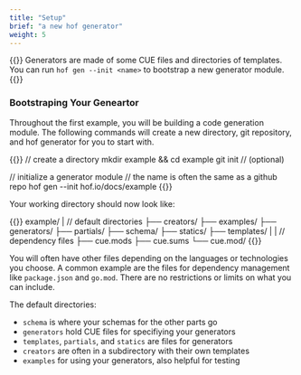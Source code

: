 ```yaml
---
title: "Setup"
brief: "a new hof generator"
weight: 5
---
```


{{<lead>}}
Generators are made of some CUE files and directories of templates.
You can run `hof gen --init <name>` to bootstrap a new generator module.
{{</lead>}}

### Bootstraping Your Geneartor

Throughout the first example, you will be
building a code generation module.
The following commands will create a new
directory, git repository, and hof generator
for you to start with.

{{<codeInner title="Setup Commands">}}
// create a directory
mkdir example && cd example
git init   // (optional)

// initialize a generator module
// the name is often the same as a github repo
hof gen --init hof.io/docs/example
{{</codeInner>}}

Your working directory should now look like:

{{<codeInner title="Module layout">}}
example/
|  // default directories
├── creators/
├── examples/
├── generators/
├── partials/
├── schema/
├── statics/
├── templates/
|
|  // dependency files
├── cue.mods
├── cue.sums
└── cue.mod/
{{</codeInner>}}


You will often have other files depending on the languages or technologies you choose.
A common example are the files for dependency management like `package.json` and `go.mod`.
There are no restrictions or limits on what you can include.

The default directories:

- `schema` is where your schemas for the other parts go
- `generators` hold CUE files for specifiying your generators
- `templates`, `partials`, and `statics` are files for generators
- `creators` are often in a subdirectory with their own templates
- `examples` for using your generators, also helpful for testing
